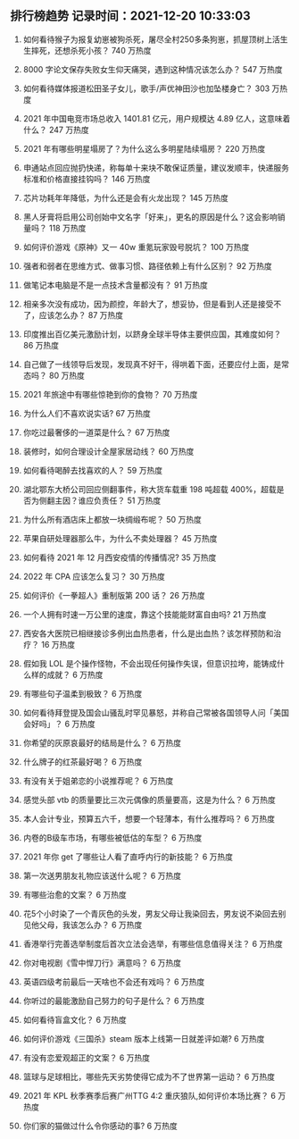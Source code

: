 
## 排行榜趋势 记录时间：2021-12-20 10:33:03
  
  1. 如何看待猴子为报复幼崽被狗杀死，屠尽全村250多条狗崽，抓屋顶树上活生生摔死，还想杀死小孩？ 740 万热度
    
  2. 8000 字论文保存失败女生仰天痛哭，遇到这种情况该怎么办？ 547 万热度
    
  3. 如何看待媒体报道松田圣子女儿，歌手/声优神田沙也加坠楼身亡？ 303 万热度
    
  4. 2021 年中国电竞市场总收入 1401.81 亿元，用户规模达 4.89 亿人，这意味着什么？ 247 万热度
    
  5. 2021 年有哪些明星塌房了？为什么这么多明星陆续塌房？ 220 万热度
    
  6. 申通站点回应抛扔快递，称每单十来块不敢保证质量，建议发顺丰，快递服务标准和价格直接挂钩吗？ 146 万热度
    
  7. 芯片功耗年年降低，为什么还是会有火龙出现？ 145 万热度
    
  8. 黑人牙膏将启用公司创始中文名字「好来」，更名的原因是什么？这会影响销量吗？ 118 万热度
    
  9. 如何评价游戏《原神》又一 40w 重氪玩家毁号脱坑？ 100 万热度
    
  10. 强者和弱者在思维方式、做事习惯、路径依赖上有什么区别？ 92 万热度
    
  11. 做笔记本电脑是不是一点技术含量都没有？ 91 万热度
    
  12. 相亲多次没有成功，因为颜控，年龄大了，想妥协，但是看到人还是接受不了，应该怎么办？ 87 万热度
    
  13. 印度推出百亿美元激励计划，以跻身全球半导体主要供应国，其难度如何？ 86 万热度
    
  14. 自己做了一线领导后发现，发现真不好干，得哄着下面，还要应付上面，是常态吗？ 80 万热度
    
  15. 2021 年旅途中有哪些惊艳到你的食物？ 70 万热度
    
  16. 为什么人们不喜欢说实话? 67 万热度
    
  17. 你吃过最奢侈的一道菜是什么？ 67 万热度
    
  18. 装修时，如何合理设计全屋家居动线？ 60 万热度
    
  19. 如何看待喝醉去找喜欢的人？ 59 万热度
    
  20. 湖北鄂东大桥公司回应侧翻事件，称大货车载重 198 吨超载 400%，超载是否为侧翻主因？谁应负责任？ 51 万热度
    
  21. 为什么所有酒店床上都放一块绸缎布呢？ 50 万热度
    
  22. 苹果自研处理器那么牛，为什么不卖处理器？ 45 万热度
    
  23. 如何看待 2021 年 12 月西安疫情的传播情况? 35 万热度
    
  24. 2022 年 CPA 应该怎么复习？ 30 万热度
    
  25. 如何评价《一拳超人》重制版第 200 话？ 26 万热度
    
  26. 一个人拥有时速一万公里的速度，靠这个技能能财富自由吗? 21 万热度
    
  27. 西安各大医院已相继接诊多例出血热患者，什么是出血热？该怎样预防和治疗？ 16 万热度
    
  28. 假如我 LOL 是个操作怪物，不会出现任何操作失误，但意识拉垮，能铸成什么样的成就？ 6 万热度
    
  29. 有哪些句子温柔到极致？ 6 万热度
    
  30. 如何看待拜登提及国会山骚乱时罕见暴怒，并称自己常被各国领导人问「美国会好吗」？ 6 万热度
    
  31. 你希望的灰原哀最好的结局是什么？ 6 万热度
    
  32. 什么牌子的红茶最好喝？ 6 万热度
    
  33. 有没有关于姐弟恋的小说推荐呢？ 6 万热度
    
  34. 感觉头部 vtb 的质量要比三次元偶像的质量要高，这是为什么？ 6 万热度
    
  35. 本人会计专业，预算五六千，想要一个轻薄本，有什么推荐吗？ 6 万热度
    
  36. 内卷的B级车市场，有哪些被低估的车型？ 6 万热度
    
  37. 2021 年你 get 了哪些让人看了直呼内行的新技能？ 6 万热度
    
  38. 第一次送男朋友礼物应该送什么呢？ 6 万热度
    
  39. 有哪些治愈的文案？ 6 万热度
    
  40. 花5个小时染了一个青灰色的头发，男友父母让我染回去，男友说不染回去别见他父母，我该怎么办？ 6 万热度
    
  41. 香港举行完善选举制度后首次立法会选举，有哪些信息值得关注？ 6 万热度
    
  42. 你对电视剧《雪中悍刀行》满意吗？ 6 万热度
    
  43. 英语四级考前最后一天啥也不会还有戏吗？ 6 万热度
    
  44. 你听过的最能激励自己努力的句子是什么？ 6 万热度
    
  45. 如何看待盲盒文化？ 6 万热度
    
  46. 如何评价游戏《三国杀》steam 版本上线第一日就差评如潮? 6 万热度
    
  47. 有没有恋爱观超正的文案？ 6 万热度
    
  48. 篮球与足球相比，哪些先天劣势使得它成为不了世界第一运动？ 6 万热度
    
  49. 2021 年 KPL 秋季赛季后赛广州TTG 4:2 重庆狼队,如何评价本场比赛？ 6 万热度
    
  50. 你们家的猫做过什么令你感动的事? 6 万热度
    